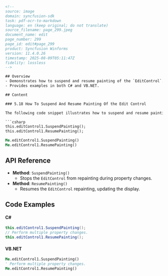 ```html
<!-- 
source: image
domain: syncfusion-sdk
task: pdf-ocr-to-markdown
language: en (keep original; do not translate)
source_filename: page_299.jpeg
document_name: edit
page_number: 299
page_id: edit#page_299
product: Syncfusion Winforms
version: 11.4.0.26
timestamp: 2025-08-09T05:11:47Z
fidelity: lossless
-->

## Overview
- Demonstrates how to suspend and resume painting of the `EditControl`.
- Provides examples in both C# and VB.NET.

## Content

### 5.18 How To Suspend And Resume Painting Of the Edit Control

The following code snippet illustrates how to suspend and resume painting of the `EditControl`.

```csharp
this.editControl1.SuspendPainting();
this.editControl1.ResumePainting();
```

```vb
Me.editControl1.SuspendPainting()
Me.editControl1.ResumePainting()
```

## API Reference
- **Method**: `SuspendPainting()`
  - Stops the `EditControl` from repainting during property changes.
- **Method**: `ResumePainting()`
  - Resumes the `EditControl` repainting, updating the display.

## Code Examples

#### C#
```csharp
this.editControl1.SuspendPainting();
// Perform multiple property changes.
this.editControl1.ResumePainting();
```

#### VB.NET
```vb
Me.editControl1.SuspendPainting()
' Perform multiple property changes.
Me.editControl1.ResumePainting()
```

<!-- tags: [editcontrol, suspendpainting, repaint, winforms, syncfusion] keywords: [suspend painting, resume painting, edit control, c#, vb.net, performance optimization, page 299] -->
```